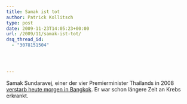 ```yaml
---
title: Samak ist tot
author: Patrick Kollitsch
type: post
date: 2009-11-23T14:05:23+00:00
url: /2009/11/samak-ist-tot/
dsq_thread_id:
  - "3078151504"




---
```

Samak Sundaravej, einer der vier Premierminister Thailands in 2008 [verstarb heute morgen in Bangkok][1]. Er war schon längere Zeit an Krebs erkrankt.

 [1]: http://www.nationmultimedia.com/news/30117238/Urgent-former-PM-Samak-dies